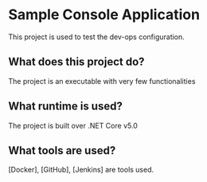 # Sample Console Application
This project is used to test the dev-ops configuration. 

## What does this project do?
The project is an executable with very few functionalities 

## What runtime is used? 
The project is built over .NET Core v5.0 

## What tools are used? 
[Docker], [GitHub], [Jenkins] are tools used.

